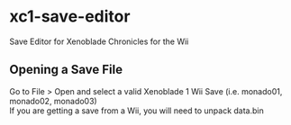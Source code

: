 # xc1-save-editor
Save Editor for Xenoblade Chronicles for the Wii

## Opening a Save File
Go to File > Open and select a valid Xenoblade 1 Wii Save (i.e. monado01, monado02, monado03)  
If you are getting a save from a Wii, you will need to unpack data.bin

